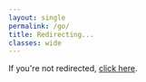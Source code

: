 ```yaml
---
layout: single
permalink: /go/
title: Redirecting...
classes: wide
---
```


<script src="/assets/js/qr_map.js"></script>
<script>
  const segments = window.location.pathname.split("/");
  const code = segments[segments.length - 1] || segments[segments.length - 2];

  const map = {};
  window.qrLinks.forEach((entry, idx) => {
    const short = (idx + 1).toString().padStart(2, "0");
    map[short] = entry.uri;
  });

  const target = map[code];
  if (target) {
    window.location.replace(target);
  } else {
    window.location.replace("https://gemcounty.run");
  }
</script>

<p>If you're not redirected, <a href="https://gemcounty.run">click here</a>.</p>